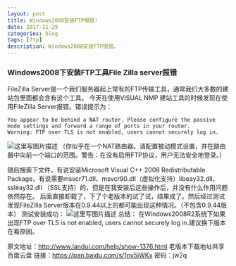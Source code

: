 ```yaml
---
layout: post
title: Windows2008安装FTP报错!
date: 2017-11-29
categories: blog
tags: [ftp]
description: Windows2008安装FTP报错。
---
```


### Windows2008下安装FTP工具File Zilla server报错
FileZilla Server是一个我们服务器起上常有的FTP传输工具，通常我们大多数的建站包里面都会含有这个工具。
	今天在使用VISUAL NMP 建站工具的时候发现在使用FileZilla Server报错。错误提示为：
```
You appear to be behind a NAT router. Please configure the passive mode settings and forward a range of ports in your router.
Warning: FTP over TLS is not enabled, users cannot securely log in.
```
![这里写图片描述](http://img.blog.csdn.net/20171129160037143?watermark/2/text/aHR0cDovL2Jsb2cuY3Nkbi5uZXQvcXFfMjI5MDYzNDM=/font/5a6L5L2T/fontsize/400/fill/I0JBQkFCMA==/dissolve/70/gravity/SouthEast)
（你似乎在一个NAT路由器。请配置被动模式设置，并在路由器中向前一个端口的范围。警告：在没有启用FTP协议，用户无法安全地登录。）

随后搜索下文件，有说安装Microsoft Visual C++ 2008 Redistributable Package，有说需要msvcr71.dll、msvcr90.dll（虚拟化支持）libeay32.dll、ssleay32.dll （SSL支持）的，但是在我安装后这些操作后，并没有什么作用问题依然存在。
后面直接卸载了，下了个老版本的试了试，结果成了。然后经过测试发现FileZilla Server版本在0.9.44以上的都可能出现这种情况。（不包含0.9.44版本）
测试安装成功：
![这里写图片描述](http://img.blog.csdn.net/20171129160144144?watermark/2/text/aHR0cDovL2Jsb2cuY3Nkbi5uZXQvcXFfMjI5MDYzNDM=/font/5a6L5L2T/fontsize/400/fill/I0JBQkFCMA==/dissolve/70/gravity/SouthEast)
总结：
在Windows2008R2系统下如果出现FTP over TLS is not enabled, users cannot securely log in.建议换下版本在看原因。

原文地址：http://www.landui.com/help/show-1376.html
老版本下载地址共享
百度云盘
链接：https://pan.baidu.com/s/1nv5jWKx 密码：jw2q













